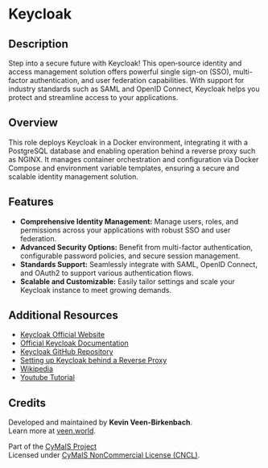 # Keycloak

## Description

Step into a secure future with Keycloak! This open‐source identity and access management solution offers powerful single sign-on (SSO), multi-factor authentication, and user federation capabilities. With support for industry standards such as SAML and OpenID Connect, Keycloak helps you protect and streamline access to your applications.

## Overview

This role deploys Keycloak in a Docker environment, integrating it with a PostgreSQL database and enabling operation behind a reverse proxy such as NGINX. It manages container orchestration and configuration via Docker Compose and environment variable templates, ensuring a secure and scalable identity management solution.

## Features

- **Comprehensive Identity Management:** Manage users, roles, and permissions across your applications with robust SSO and user federation.
- **Advanced Security Options:** Benefit from multi-factor authentication, configurable password policies, and secure session management.
- **Standards Support:** Seamlessly integrate with SAML, OpenID Connect, and OAuth2 to support various authentication flows.
- **Scalable and Customizable:** Easily tailor settings and scale your Keycloak instance to meet growing demands.

## Additional Resources

- [Keycloak Official Website](https://www.keycloak.org/)
- [Official Keycloak Documentation](https://www.keycloak.org/documentation.html)
- [Keycloak GitHub Repository](https://github.com/keycloak/keycloak)
- [Setting up Keycloak behind a Reverse Proxy](https://www.keycloak.org/server/reverseproxy)
- [Wikipedia](https://en.wikipedia.org/wiki/Keycloak)
- [Youtube Tutorial](https://www.youtube.com/watch?v=fvxQ8bW0vO8)

## Credits

Developed and maintained by **Kevin Veen-Birkenbach**.  
Learn more at [veen.world](https://www.veen.world).

Part of the [CyMaIS Project](https://github.com/kevinveenbirkenbach/cymais)  
Licensed under [CyMaIS NonCommercial License (CNCL)](https://s.veen.world/cncl).
